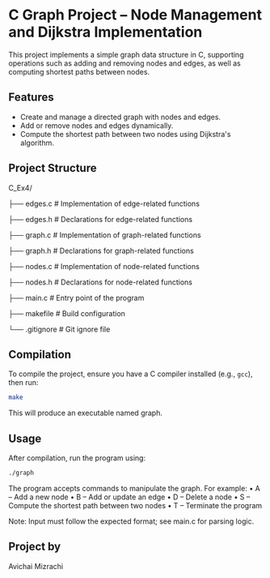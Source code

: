 # C Graph Project – Node Management and Dijkstra Implementation

This project implements a simple graph data structure in C, supporting operations such as adding and removing nodes and edges, as well as computing shortest paths between nodes.

## Features

- Create and manage a directed graph with nodes and edges.
- Add or remove nodes and edges dynamically.
- Compute the shortest path between two nodes using Dijkstra's algorithm.

## Project Structure

C_Ex4/

├── edges.c       # Implementation of edge-related functions

├── edges.h       # Declarations for edge-related functions

├── graph.c       # Implementation of graph-related functions

├── graph.h       # Declarations for graph-related functions

├── nodes.c       # Implementation of node-related functions

├── nodes.h       # Declarations for node-related functions

├── main.c        # Entry point of the program

├── makefile      # Build configuration

└── .gitignore    # Git ignore file

## Compilation

To compile the project, ensure you have a C compiler installed (e.g., `gcc`), then run:

```bash
make
```

This will produce an executable named graph.

## Usage

After compilation, run the program using:

```bash
./graph
```

The program accepts commands to manipulate the graph. For example:
	•	A – Add a new node
	•	B – Add or update an edge
	•	D – Delete a node
	•	S – Compute the shortest path between two nodes
	•	T – Terminate the program

Note: Input must follow the expected format; see main.c for parsing logic.

## Project by

Avichai Mizrachi
